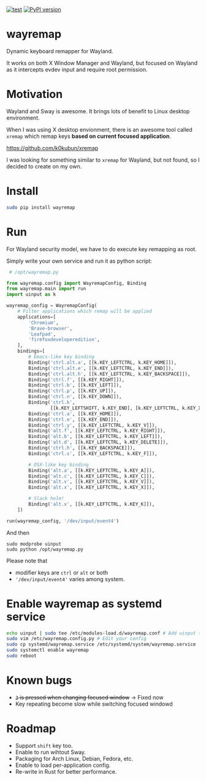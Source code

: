 [![test](https://github.com/acro5piano/wayremap/actions/workflows/test.yml/badge.svg)](https://github.com/acro5piano/wayremap/actions/workflows/test.yml)
[![PyPI version](https://badge.fury.io/py/wayremap.svg)](https://badge.fury.io/py/wayremap)

# wayremap

Dynamic keyboard remapper for Wayland.

It works on both X Window Manager and Wayland, but focused on Wayland as it intercepts evdev input and require root permission.

# Motivation

Wayland and Sway is awesome. It brings lots of benefit to Linux desktop environment.

When I was using X desktop envionment, there is an awesome tool called `xremap` which remap keys **based on current focused application**.

https://github.com/k0kubun/xremap

I was looking for something similar to `xremap` for Wayland, but not found, so I decided to create on my own.

# Install

```bash
sudo pip install wayremap
```

# Run

For Wayland security model, we have to do execute key remapping as root.

Simply write your own service and run it as python script:

```python
 # /opt/wayremap.py

from wayremap.config import WayremapConfig, Binding
from wayremap.main import run
import uinput as k

wayremap_config = WayremapConfig(
    # Filter applications which remap will be applied
    applications=[
        'Chromium',
        'Brave-browser',
        'Leafpad',
        'firefoxdeveloperedition',
    ],
    bindings=[
        # Emacs-like key binding
        Binding('ctrl.alt.a', [[k.KEY_LEFTCTRL, k.KEY_HOME]]),
        Binding('ctrl.alt.e', [[k.KEY_LEFTCTRL, k.KEY_END]]),
        Binding('ctrl.alt.h', [[k.KEY_LEFTCTRL, k.KEY_BACKSPACE]]),
        Binding('ctrl.f', [[k.KEY_RIGHT]]),
        Binding('ctrl.b', [[k.KEY_LEFT]]),
        Binding('ctrl.p', [[k.KEY_UP]]),
        Binding('ctrl.n', [[k.KEY_DOWN]]),
        Binding('ctrl.k',
                [[k.KEY_LEFTSHIFT, k.KEY_END], [k.KEY_LEFTCTRL, k.KEY_X]]),
        Binding('ctrl.a', [[k.KEY_HOME]]),
        Binding('ctrl.e', [[k.KEY_END]]),
        Binding('ctrl.y', [[k.KEY_LEFTCTRL, k.KEY_V]]),
        Binding('alt.f', [[k.KEY_LEFTCTRL, k.KEY_RIGHT]]),
        Binding('alt.b', [[k.KEY_LEFTCTRL, k.KEY_LEFT]]),
        Binding('alt.d', [[k.KEY_LEFTCTRL, k.KEY_DELETE]]),
        Binding('ctrl.h', [[k.KEY_BACKSPACE]]),
        Binding('ctrl.s', [[k.KEY_LEFTCTRL, k.KEY_F]]),

        # OSX-like key binding
        Binding('alt.a', [[k.KEY_LEFTCTRL, k.KEY_A]]),
        Binding('alt.c', [[k.KEY_LEFTCTRL, k.KEY_C]]),
        Binding('alt.v', [[k.KEY_LEFTCTRL, k.KEY_V]]),
        Binding('alt.x', [[k.KEY_LEFTCTRL, k.KEY_X]]),

        # Slack helm!
        Binding('alt.x', [[k.KEY_LEFTCTRL, k.KEY_K]]),
    ])

run(wayremap_config, '/dev/input/event4')

```

And then

```
sudo modprobe uinput
sudo python /opt/wayremap.py
```

Please note that

- modifier keys are `ctrl` or `alt` or both
- `'/dev/input/event4'` varies among system.

# Enable wayremap as systemd service

```bash
echo uinput | sudo tee /etc/modules-load.d/wayremap.conf # Add uinput to dependent linux modules
sudo vim /etc/wayremap.config.py # Edit your config
sudo cp systemd/wayremap.service /etc/systemd/system/wayremap.service
sudo systemctl enable wayremap
sudo reboot
```

# Known bugs

- ~~`3` is pressed when changing focused window~~ → Fixed now
- Key repeating become slow while switching focused windowd

# Roadmap

- Support `shift` key too.
- Enable to run wihtout Sway.
- Packaging for Arch Linux, Debian, Fedora, etc.
- Enable to load per-application config.
- Re-write in Rust for better performance.
